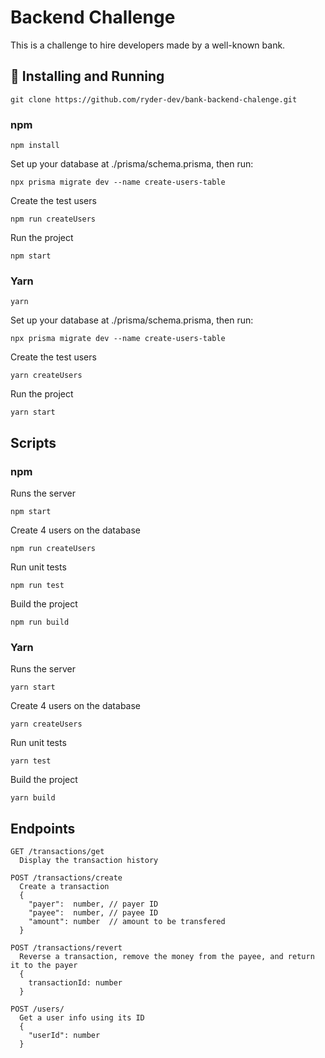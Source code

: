 # Backend Challenge
This is a challenge to hire developers made by a well-known bank.

## 🎲 Installing and Running 
```
git clone https://github.com/ryder-dev/bank-backend-chalenge.git
```

### npm
```
npm install
```
Set up your database at ./prisma/schema.prisma, then run: 
```
npx prisma migrate dev --name create-users-table
```
Create the test users
```
npm run createUsers
```
Run the project
```
npm start
```

### Yarn
```
yarn
```
Set up your database at ./prisma/schema.prisma, then run: 
```
npx prisma migrate dev --name create-users-table
```
Create the test users
```
yarn createUsers
```
Run the project
```
yarn start
```

## Scripts

### npm
Runs the server
```
npm start
```
Create 4 users on the database
```
npm run createUsers
```
Run unit tests
```
npm run test
```
Build the project
```
npm run build
```

### Yarn

Runs the server
```
yarn start
```
Create 4 users on the database
```
yarn createUsers
```
Run unit tests
```
yarn test
```
Build the project
```
yarn build
```

## Endpoints
```
GET /transactions/get
  Display the transaction history

POST /transactions/create
  Create a transaction
  {
    "payer":  number, // payer ID
    "payee":  number, // payee ID
    "amount": number  // amount to be transfered
  }

POST /transactions/revert
  Reverse a transaction, remove the money from the payee, and return it to the payer
  {
    transactionId: number 
  }

POST /users/
  Get a user info using its ID
  {
    "userId": number
  }
  
```
